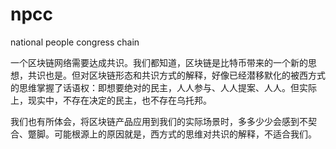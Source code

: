 # npcc
national people congress chain

一个区块链网络需要达成共识。我们都知道，区块链是比特币带来的一个新的思想，共识也是。但对区块链形态和共识方式的解释，好像已经潜移默化的被西方式的思维掌握了话语权：即想要绝对的民主，人人参与、人人提案、人人。但实际上，现实中，不存在决定的民主，也不存在乌托邦。


我们也有所体会，将区块链产品应用到我们的实际场景时，多多少少会感到不契合、蹩脚。可能根源上的原因就是，西方式的思维对共识的解释，不适合我们。
